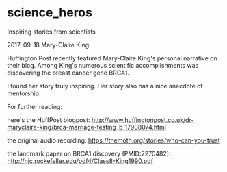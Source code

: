 # science_heros

Inspiring stories from scientists

2017-09-18 Mary-Claire King: 

Huffington Post recently featured Mary-Claire King's personal narrative on their blog. Among King's numerous scientific accomplishments was discovering the breast cancer gene BRCA1.

I found her story truly inspiring. Her story also has a nice anecdote of mentorship. 

For further reading:

here's the HuffPost blogpost: http://www.huffingtonpost.co.uk/dr-maryclaire-king/brca-marriage-testing_b_17908074.html

the original audio recording: https://themoth.org/stories/who-can-you-trust

the landmark paper on BRCA1 discovery (PMID:2270482): http://njc.rockefeller.edu/pdf4/Class8-King1990.pdf
